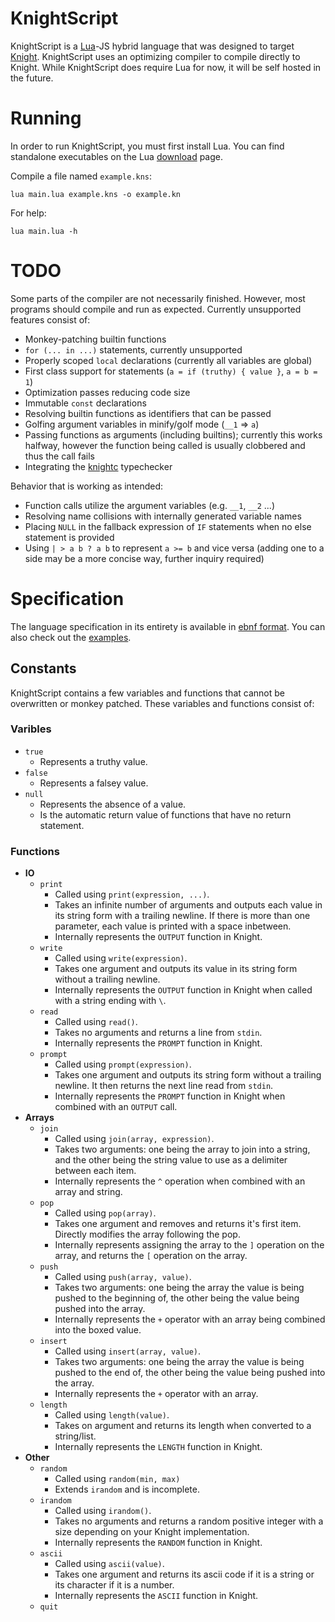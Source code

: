 # KnightScript

KnightScript is a [Lua](https://lua.org/)-JS hybrid language that was designed to target [Knight](https://github.com/knight-lang). KnightScript uses an optimizing compiler to compile directly to Knight. While KnightScript does require Lua for now, it will be self hosted in the future.

# Running

In order to run KnightScript, you must first install Lua. You can find standalone executables on the Lua [download](https://lua.org/download.html) page.

Compile a file named `example.kns`:

```
lua main.lua example.kns -o example.kn
```

For help:

```
lua main.lua -h
```

# TODO

Some parts of the compiler are not necessarily finished. However, most programs should compile and run as expected. Currently unsupported features consist of:

* Monkey-patching builtin functions
* `for (... in ...)` statements, currently unsupported
* Properly scoped `local` declarations (currently all variables are global)
* First class support for statements (`a = if (truthy) { value }`, `a = b = 1`)
* Optimization passes reducing code size
* Immutable `const` declarations
* Resolving builtin functions as identifiers that can be passed
* Golfing argument variables in minify/golf mode (`__1` => `a`)
* Passing functions as arguments (including builtins); currently this works halfway, however the function being called is usually clobbered and thus the call fails
* Integrating the [knightc](https://github.com/synt7x/knightc) typechecker

Behavior that is working as intended:

* Function calls utilize the argument variables (e.g. `__1`, `__2` ...)
* Resolving name collisions with internally generated variable names
* Placing `NULL` in the fallback expression of `IF` statements when no else statement is provided
* Using `| > a b ? a b` to represent `a >= b` and vice versa (adding one to a side may be a more concise way, further inquiry required)

# Specification

The language specification in its entirety is available in [ebnf format](https://github.com/synt7x/knightscript/blob/main/knightscript.ebnf). You can also check out the [examples](https://github.com/synt7x/knightscript/tree/main/examples).

## Constants

KnightScript contains a few variables and functions that cannot be overwritten or monkey patched. These variables and functions consist of:

### Varibles

* `true`
  * Represents a truthy value.
* `false`
  * Represents a falsey value.
* `null`
  * Represents the absence of a value.
  * Is the automatic return value of functions that have no return statement.

### Functions

* **IO**
  * `print`
    * Called using `print(expression, ...)`.
    * Takes an infinite number of arguments and outputs each value in its string form with a trailing newline. If there is more than one parameter, each value is printed with a space inbetween.
    * Internally represents the `OUTPUT` function in Knight.
  * `write`
    * Called using `write(expression)`.
    * Takes one argument and outputs its value in its string form without a trailing newline.
    * Internally represents the `OUTPUT` function in Knight when called with a string ending with `\`.
  * `read`
    * Called using `read()`.
    * Takes no arguments and returns a line from `stdin`.
    * Internally represents the `PROMPT` function in Knight.
  * `prompt`
    * Called using `prompt(expression)`.
    * Takes one argument and outputs its string form without a trailing newline. It then returns the next line read from `stdin`.
    * Internally represents the `PROMPT` function in Knight when combined with an `OUTPUT` call.
* **Arrays**
  * `join`
    * Called using `join(array, expression)`.
    * Takes two arguments: one being the array to join into a string, and the other being the string value to use as a delimiter between each item.
    * Internally represents the `^` operation when combined with an array and string.
  * `pop`
    * Called using `pop(array)`.
    * Takes one argument and removes and returns it's first item. Directly modifies the array following the pop.
    * Internally represents assigning the array to the `]` operation on the array, and returns the `[` operation on the array.
  * `push`
    * Called using `push(array, value)`.
    * Takes two arguments: one being the array the value is being pushed to the beginning of, the other being the value being pushed into the array.
    * Internally represents the `+` operator with an array being combined into the boxed value.
  * `insert`
    * Called using `insert(array, value)`.
    * Takes two arguments: one being the array the value is being pushed to the end of, the other being the value being pushed into the array.
    * Internally represents the `+` operator with an array.
  * `length`
    * Called using `length(value)`.
    * Takes on argument and returns its length when converted to a string/list.
    * Internally represents the `LENGTH` function in Knight.
* **Other**
  * `random`
    * Called using `random(min, max)`
    * Extends `irandom` and is incomplete.
  * `irandom`
    * Called using `irandom()`.
    * Takes no arguments and returns a random positive integer with a size depending on your Knight implementation.
    * Internally represents the `RANDOM` function in Knight.
  * `ascii`
    * Called using `ascii(value)`.
    * Takes one argument and returns its ascii code if it is a string or its character if it is a number.
    * Internally represents the `ASCII` function in Knight.
  * `quit`
